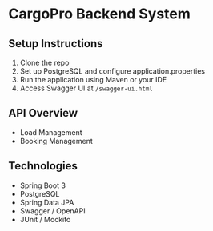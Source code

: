 # CargoPro Backend System

## Setup Instructions
1. Clone the repo
2. Set up PostgreSQL and configure application.properties
3. Run the application using Maven or your IDE
4. Access Swagger UI at `/swagger-ui.html`

## API Overview
- Load Management
- Booking Management

## Technologies
- Spring Boot 3
- PostgreSQL
- Spring Data JPA
- Swagger / OpenAPI
- JUnit / Mockito
